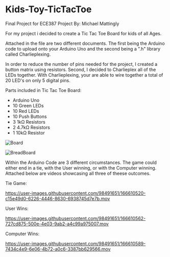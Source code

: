 # Kids-Toy-TicTacToe
Final Project for ECE387
Project By: Michael Mattingly

For my project i decided to create a Tic Tac Toe Board for kids of all Ages.

Attached in the file are two different documents. The first being the Arduino code to upload onto your Arduino Uno and the second being a ".h" library called Charlieplexing. 

In order to reduce the number of pins needed for the project, I created a button matrix using resistors. Second, I decided to Charlieplex all of the LEDs together. With Charlieplexing, your are able to wire together a total of 20 LED's on only 5 digital pins.

Parts included in Tic Tac Toe Board:
  - Arduino Uno
  - 10 Green LEDs
  - 10 Red LEDs
  - 10 Push Buttons
  - 3 1kΩ Resistors
  - 2 4.7kΩ Resistors
  - 1 10kΩ Resistor

![Board](https://user-images.githubusercontent.com/98491651/166611271-0834e471-048e-476d-a02e-e15e624999a0.PNG)

![BreadBoard](https://user-images.githubusercontent.com/98491651/166611321-0504b414-973b-4316-b3af-2afe7f83ae7f.jpeg)

Within the Arduino Code are 3 different circumstances.
The game could either end in a tie, with the User winning, or with the Computer winning.
Attached below are videos showcasing all three of theese outcomes. 

Tie Game:

https://user-images.githubusercontent.com/98491651/166610520-c15e49d0-6226-4446-8630-6938745d7e7b.mov


User Wins:

https://user-images.githubusercontent.com/98491651/166610562-727cd875-500e-4e03-9ab2-a4c99a975007.mov


Computer Wins:

https://user-images.githubusercontent.com/98491651/166610589-7434c4e9-6e06-4b72-a0c6-3387bb629566.mov

